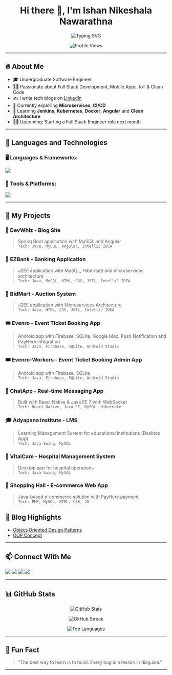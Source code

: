 <h1 align="center">Hi there 👋, I'm Ishan Nikeshala Nawarathna</h1>

<p align="center">
  <img src="https://readme-typing-svg.demolab.com?font=Fira+Code&pause=1000&center=true&vCenter=true&width=450&lines=Full+Stack+Software+Engineer;Mobile+App+Developer" alt="Typing SVG" />
</p>
<p align="center">
  <img src="https://komarev.com/ghpvc/?username=ishannikeshalanawarathna&label=Profile%20views&color=0e75b6&style=flat" alt="Profile Views" />
</p>

---

## 🔥 About Me

- 🎓 Undergraduate Software Engineer  
- 👨‍💻 Passionate about Full Stack Development, Mobile Apps, IoT & Clean Code  
- ✍️ I write tech blogs on [LinkedIn](https://www.linkedin.com/in/ishan-nikeshala-nawarathna-390a0b249/)  
- 🧠 Currently exploring **Microservices**, **CI/CD** 
- 🌱 Learning **Jenkins**, **Kubernetes**, **Docker**, **Angular** and **Clean Architecture**  
- 🧑‍💻 Upcoming: Starting a Full Stack Engineer role next month  

---

## 🧰 Languages and Technologies

### 🖥️ Languages & Frameworks:
<p>
  <img src="https://skillicons.dev/icons?i=java,spring,kotlin,cpp,php,js,ts,nodejs,react,html,css,tailwind,bootstrap,jquery" />
</p>

### 🧰 Tools & Platforms:
<p>
  <img src="https://skillicons.dev/icons?i=androidstudio,vscode,git,docker,github,jenkins,arduino,figma,firebase,idea,mysql,postman,vercel,gcp,aws,notion,stackoverflow,devto" />
</p>

---

## 📱 My Projects

### 💬 DevWhiz - Blog Site  
> Spring Boot application with MySQL and Angular  
> `Tech: Java, MySQL, Angular, IntelliJ IDEA`

### 💸 EZBank - Banking Application  
> J2EE application with MySQL, Hibernate and microservices architecture  
> `Tech: Java, MySQL, HTML, CSS, JSTL, IntelliJ IDEA`

### 💸 BidMart - Auction System  
> J2EE application with Microservices Architecture  
> `Tech: Java, HTML, CSS, JSTL, IntelliJ IDEA`

### 🎟️ Evenro - Event Ticket Booking App  
> Android app with Firebase, SQLite, Google Map, Push Notification and PayHere integration  
> `Tech: Java, Firebase, SQLite, Android Studio`

### 🎟️ Evenro-Workers - Event Ticket Booking Admin App  
> Android app with Firebase, SQLite  
> `Tech: Java, Firebase, SQLite, Android Studio`

### 💬 ChatApp - Real-time Messaging App  
> Built with React Native & Java EE 7 with WebSocket  
> `Tech: React Native, Java EE, MySQL, Hibernate`

### 🎓 Adyapana Institute - LMS  
> Learning Management System for educational institutions (Desktop App)  
> `Tech: Java Swing, MySQL`

### 🏥 VitalCare - Hospital Management System  
> Desktop app for hospital operations  
> `Tech: Java Swing, MySQL`

### 🛒 Shopping Hall - E-commerce Web App  
> Java-based e-commerce solution with PayHere payment  
> `Tech: PHP, MySQL, HTML, CSS, JS`


## 📝 Blog Highlights

- [Object-Oriented Design Patterns](https://www.linkedin.com/feed/update/urn:li:activity:7225666567802380290/)
- [OOP Concept](https://www.linkedin.com/in/ishan-nikeshala-nawarathna-390a0b249/details/featured/)

---

## 📫 Connect With Me

<p>
  <a href="https://linkedin.com/in/ishan-nikeshala-nawarathna"><img src="https://skillicons.dev/icons?i=linkedin" /></a>
  <a href="mailto:ishannikeshalanawarathna@gmail.com"><img src="https://skillicons.dev/icons?i=gmail" /></a>
  <a href="https://instagram.com/ishan_nikeshala"><img src="https://skillicons.dev/icons?i=instagram" /></a>
  <a href="https://twitter.com/ishannikeshala"><img src="https://skillicons.dev/icons?i=twitter" /></a>
</p>

---

## 📊 GitHub Stats

<p align="center">
  <img src="https://github-readme-stats.vercel.app/api?username=ishannikeshalanawarathna&show_icons=true&theme=react&count_private=true" alt="GitHub Stats" />
</p>

<p align="center">
  <img src="https://github-readme-streak-stats.herokuapp.com/?user=ishannikeshalanawarathna&theme=react" alt="GitHub Streak" />
</p>

<p align="center">
  <img src="https://github-readme-stats.vercel.app/api/top-langs/?username=ishannikeshalanawarathna&layout=compact&theme=react" alt="Top Languages" />
</p>

---

## 🧠 Fun Fact

> "The best way to learn is to build. Every bug is a lesson in disguise."

---
